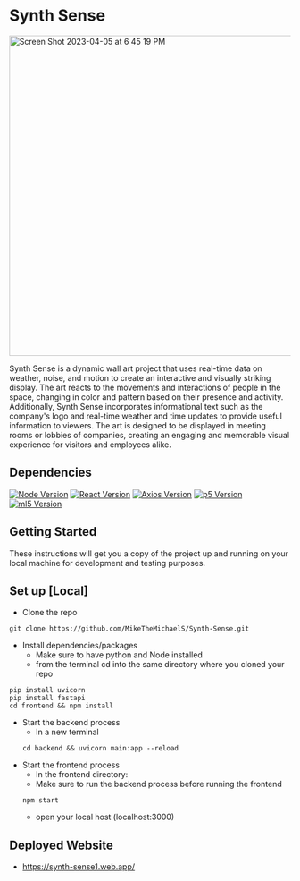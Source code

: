# Synth Sense

<img width="573" alt="Screen Shot 2023-04-05 at 6 45 19 PM" src="https://user-images.githubusercontent.com/83141712/230229589-271d29dd-96de-46e8-b633-84a424b4697c.png">

Synth Sense is a dynamic wall art project that uses real-time data on weather, noise, and motion to create an interactive and visually striking display. The art reacts to the movements and interactions of people in the space, changing in color and pattern based on their presence and activity. Additionally, Synth Sense incorporates informational text such as the company's logo and real-time weather and time updates to provide useful information to viewers. The art is designed to be displayed in meeting rooms or lobbies of companies, creating an engaging and memorable visual experience for visitors and employees alike.

## Dependencies 

[![Node Version](https://img.shields.io/badge/Node-18.14.0-brightgreen)](https://nodejs.org/en)
[![React Version](https://img.shields.io/badge/React-18.2.0-brightgreen)](https://react.dev/)
[![Axios Version](https://img.shields.io/badge/Axios-1.3.5-brightgreen)](https://www.npmjs.com/package/react-axios)
[![p5 Version](https://img.shields.io/badge/p5-1.6.0-brightgreen)](https://p5js.org/)
[![ml5 Version](https://img.shields.io/badge/ml5-0.12.2-brightgreen)](https://ml5js.org/)



<!-- - Python: v3.11.3
- Uvicorn: v0.21.0
- Node: v18.14.0
- React: v18.2.0
- Axios: v1.3.5
- Fastapi: v0.95.0
- p5: v1.6.0
- ml5: v0.12.2  -->

## Getting Started

These instructions will get you a copy of the project up and running on your local machine for development and testing purposes.

## Set up [Local]
* Clone the repo
``` 
git clone https://github.com/MikeTheMichaelS/Synth-Sense.git
```
* Install dependencies/packages
    * Make sure to have python and Node installed
    * from the terminal cd into the same directory where you cloned your repo
```
pip install uvicorn
pip install fastapi
cd frontend && npm install
```
* Start the backend process
   * In a new terminal
   ```
   cd backend && uvicorn main:app --reload
   ```
* Start the frontend process
   * In the frontend directory:
   * Make sure to run the backend process before running the frontend
   ```
   npm start
   ```
   * open your local host (localhost:3000)

## Deployed Website
* https://synth-sense1.web.app/
